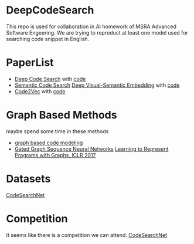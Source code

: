 # DeepCodeSearch
This repo is used for collaboration in AI homework of MSRA Advanced Software Engeering. We are trying to reproduct at least one model used for searching code snippet in English.

# PaperList
- [Deep Code Search](https://guxd.github.io/papers/deepcs.pdf) with [code](https://github.com/guxd/deep-code-search)
- [Semantic Code Search](https://towardsdatascience.com/semantic-code-search-3cd6d244a39c) [Deep Visual-Semantic Embedding](https://static.googleusercontent.com/media/research.google.com/en//pubs/archive/41869.pdf) with [code](https://github.com/hamelsmu/code_search)
- [Code2Vec](https://urialon.cswp.cs.technion.ac.il/wp-content/uploads/sites/83/2018/12/code2vec-popl19.pdf) with [code](https://github.com/tech-srl/code2vec)

# Graph Based Methods
maybe spend some time in these methods
- [graph based code modeling](https://github.com/microsoft/graph-based-code-modelling)
- [Gated Graph Sequence Neural Networks](https://arxiv.org/abs/1511.05493) [Learning to Represent Programs with Graphs, ICLR 2017](https://arxiv.org/pdf/1711.00740.pdf)

# Datasets
[CodeSearchNet](https://github.com/github/CodeSearchNet#data-details)

# Competition
It seems like there is a competition we can attend.
[CodeSearchNet](https://app.wandb.ai/github/codesearchnet/benchmark)
